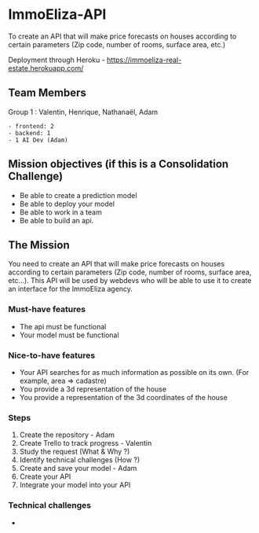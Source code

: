 # ImmoEliza-API

To create an API that will make price forecasts on houses according to certain parameters (Zip code, number of rooms, surface area, etc.)

Deployment through Heroku - https://immoeliza-real-estate.herokuapp.com/

## Team Members

Group 1 : Valentin, Henrique, Nathanaël, Adam

	- frontend: 2 
	- backend: 1
	- 1 AI Dev (Adam)
 
    
## Mission objectives (if this is a Consolidation Challenge)

* Be able to create a prediction model
* Be able to deploy your model
* Be able to work in a team
* Be able to build an api.

## The Mission
You need to create an API that will make price forecasts on houses according to certain parameters (Zip code, number of rooms, surface area, etc...). This API will be used by webdevs who will be able to use it to create an interface for the ImmoEliza agency.


### Must-have features
- The api must be functional 
- Your model must be functional

### Nice-to-have features

- Your API searches for as much information as possible on its own. (For example, area => cadastre)
- You provide a 3d representation of the house 
- You provide a representation of the 3d coordinates of the house

### Steps
1. Create the repository - Adam   
2. Create Trello to track progress - Valentin
3. Study the request (What & Why ?)
4. Identify technical challenges (How ?)
5. Create and save your model - Adam
6. Create your API 
7. Integrate your model into your API 


### Technical challenges

-


